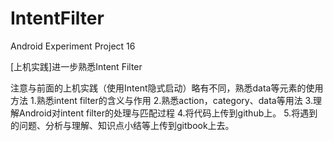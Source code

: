 # IntentFilter
Android Experiment Project 16

[上机实践]进一步熟悉Intent Filter

注意与前面的上机实践（使用Intent隐式启动）略有不同，熟悉data等元素的使用方法
1.熟悉intent filter的含义与作用
2.熟悉action，category、data等用法
3.理解Android对intent filter的处理与匹配过程
4.将代码上传到github上。
5.将遇到的问题、分析与理解、知识点小结等上传到gitbook上去。
